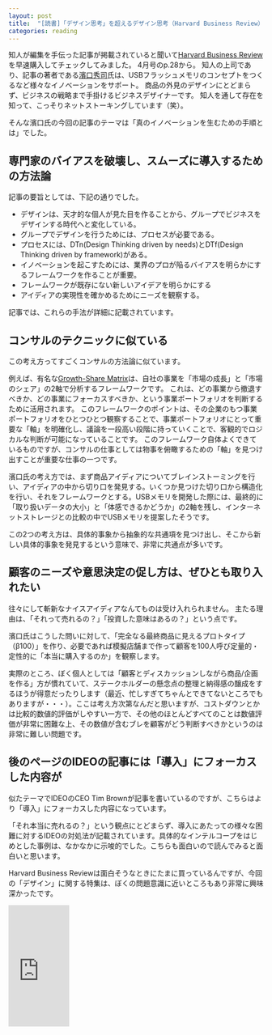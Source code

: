 ```yaml
---
layout: post
title:  "[読書]「デザイン思考」を超えるデザイン思考（Harvard Business Review）"
categories: reading
---
```


知人が編集を手伝った記事が掲載されていると聞いて[Harvard Business Review](http://www.amazon.co.jp/gp/product/B01BCF8VMU/ref=as_li_ss_tl?ie=UTF8&camp=247&creative=7399&creativeASIN=B01BCF8VMU&linkCode=as2&tag=harajunecom-22)を早速購入してチェックしてみました。
4月号のp.28から。
知人の上司であり、記事の著者である[濱口秀司](https://en.wikipedia.org/wiki/Hideshi_Hamaguchi)氏は、USBフラッシュメモリのコンセプトをつくるなど様々なイノベーションをサポート。
商品の外見のデザインにとどまらず、ビジネスの戦略まで手掛けるビジネスデザイナーです。
知人を通して存在を知って、こっそりネットストーキングしています（笑）。

そんな濱口氏の今回の記事のテーマは「真のイノベーションを生むための手順とは」でした。

<!--more-->

## 専門家のバイアスを破壊し、スムーズに導入するための方法論

記事の要旨としては、下記の通りでした。

 - デザインは、天才的な個人が見た目を作ることから、グループでビジネスをデザインする時代へと変化している。
 - グループでデザインを行うためには、プロセスが必要である。
 - プロセスには、DTn(Design Thinking driven by needs)とDTf(Design Thinking driven by framework)がある。
 - イノベーションを起こすためには、業界のプロが陥るバイアスを明らかにするフレームワークを作ることが重要。
 - フレームワークが既存にない新しいアイデアを明らかにする
 - アイディアの実現性を確かめるためにニーズを観察する。

記事では、これらの手法が詳細に記載されています。

## コンサルのテクニックに似ている

この考え方ってすごくコンサルの方法論に似ています。

例えば、有名な[Growth-Share Matrix](https://en.wikipedia.org/wiki/Growth%E2%80%93share_matrix)は、自社の事業を「市場の成長」と「市場のシェア」の2軸で分析するフレームワークです。
これは、どの事業から撤退すべきか、どの事業にフォーカスすべきか、という事業ポートフォリオを判断するために活用されます。
このフレームワークのポイントは、その企業のもつ事業ポートフォリオをひとつひとつ観察することで、事業ポートフォリオにとって重要な「軸」を明確化し、議論を一段高い段階に持っていくことで、客観的でロジカルな判断が可能になっていることです。
このフレームワーク自体よくできているものですが、コンサルの仕事としては物事を俯瞰するための「軸」を見つけ出すことが重要な仕事の一つです。

濱口氏の考え方では、まず商品アイディアについてブレインストーミングを行い、アイディアの中から切り口を発見する。いくつか見つけた切り口から構造化を行い、それをフレームワークとする。USBメモリを開発した際には、最終的に「取り扱いデータの大小」と「体感できるかどうか」の2軸を残し、インターネットストレージとの比較の中でUSBメモリを提案したそうです。

この2つの考え方は、具体的事象から抽象的な共通項を見つけ出し、そこから新しい具体的事象を発見するという意味で、非常に共通点が多いです。

## 顧客のニーズや意思決定の促し方は、ぜひとも取り入れたい

往々にして斬新なナイスアイディアなんてものは受け入れられません。
主たる理由は、「それって売れるの？」「投資した意味はあるの？」という点です。

濱口氏はこうした問いに対して、「完全なる最終商品に見えるプロトタイプ（β100）」を作り、必要であれば模擬店舗まで作って顧客を100人呼び定量的・定性的に「本当に購入するのか」を観察します。

実際のところ、ぼく個人としては「顧客とディスカッションしながら商品/企画を作る」方が慣れていて、ステークホルダーの懸念点の整理と納得感の醸成をするほうが得意だったりします（最近、忙しすぎてちゃんとできてないところでもありますが・・・）。ここは考え方次第なんだと思いますが、コストダウンとかは比較的数値的評価がしやすい一方で、その他のほとんどすべてのことは数値評価が非常に困難な上、その数値が含むブレを顧客がどう判断すべきかというのは非常に難しい問題です。


## 後のページのIDEOの記事には「導入」にフォーカスした内容が

似たテーマでIDEOのCEO Tim Brownが記事を書いているのですが、こちらはより「導入」にフォーカスした内容になっています。

「それ本当に売れるの？」という観点にとどまらず、導入にあたっての様々な困難に対するIDEOの対処法が記載されています。具体的なインテルコープをはじめとした事例は、なかなかに示唆的でした。こちらも面白いので読んでみると面白いと思います。

Harvard Business Reviewは面白そうなときにたまに買っているんですが、今回の「デザイン」に関する特集は、ぼくの問題意識に近いところもあり非常に興味深かったです。


<iframe src="http://rcm-fe.amazon-adsystem.com/e/cm?lt1=_blank&bc1=000000&IS2=1&bg1=FFFFFF&fc1=000000&lc1=0000FF&t=harajunecom-22&o=9&p=8&l=as4&m=amazon&f=ifr&ref=ss_til&asins=B01BCF8VMU" style="width:120px;height:240px;" scrolling="no" marginwidth="0" marginheight="0" frameborder="0"></iframe>


